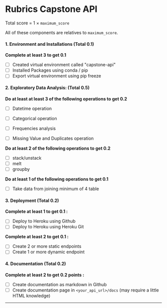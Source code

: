 # Rubrics Capstone API

Total score = 1 $\times$ `maximum_score`

All of these components are relatives to `maximum_score`. 


#### 1. Environment and Installations (Total 0.1)
**Complete at least 3 to get 0.1**
- [ ] Created virtual environment called "capstone-api"
- [ ] Installed Packages using conda / pip
- [ ] Export virtual environment using pip freeze

#### 2. Exploratory Data Analysis: (Total 0.5)

**Do at least at least 3 of the following operations to get 0.2**
- [ ] Datetime operation 
- [ ] Categorical operation 
- [ ] Frequencies analysis 
- [ ] Missing Value and Duplicates operation


**Do at least 2 of the following operations to get 0.2**
- [ ] stack/unstack
- [ ] melt 
- [ ] groupby 

**Do at least 1 of the following operations to get 0.1**
- [ ] Take data from joining minimum of 4 table 

#### 3. Deployment (Total 0.2)

**Complete at least 1 to get 0.1 :**
- [ ] Deploy to Heroku using Github 
- [ ] Deploy to Heroku using Heroku Git 

**Complete at least 2 to get 0.1 :**
- [ ] Create 2 or more static endpoints
- [ ] Create 1 or more dynamic endpoint

#### 4. Documentation (Total 0.2)
**Complete at least 2 to get 0.2 points :**
- [ ] Create documentation as markdown in Github 
- [ ] Create documentation page in `<your_api_url>/docs` (may require a little HTML knowledge)
___